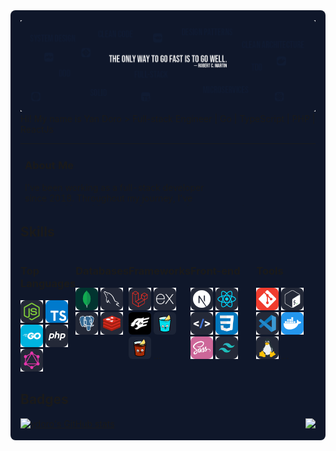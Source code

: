 
<svg fill="none" viewBox="0 0 100% 100%" width="100%" height="2000" xmlns="http://www.w3.org/2000/svg">
  <foreignObject width="100%" height="100%">
    <div xmlns="http://www.w3.org/1999/xhtml">
      <style>
        .Container{
          background:#0f172a;
          padding:16px;
          border-radius:8px;
        }
      </style>
      <div class="Container">
        <img src="./images/github-cover.png" width="100%" />
        Hi! My name is Yan Doro
        > Full-stack Engineer | Go | TypeScript | PHP | ReactJs
        <table height="100vh">
          <tr>
            <td width="70%">
              <h3 align="left">About Me</h3>
              <p align="left">
                I've been working as a full-stack developer since 2018. Throughout my journey, I've worked with a wide
                range of programming languages, from Rust to Clipper, as well as more common ones like Python, Ruby,
                Elixir, and Java. The only constants in my career have been Node.js and React, but I see languages and
                frameworks as just tools to solve problems.
              </p>
              <br>
              <div style="display: flex;  justify-content: space-between;">
                <div style="display: flex; align-items:center; width:30%;">
                  <img src="./icons/dev_logo.svg" width="32" height="32" />
                  &nbsp;
                  Developer Since 2018
                </div>
                <div style="display: flex; align-items:center; width:30%;">
                  <img src="./icons/graduated.svg" width="32" height="32" />
                  &nbsp;
                  Project Management Postgraduated
                </div>
                <div style="display: flex; align-items:center; width:30%;">
                  <img src="./icons/location.svg" width="32" height="32" />
                  &nbsp;
                  Rio de Janeiro, Brasil
                </div>
              </div>
            </td>
            <td>
              <h3 align="right">Socials & Contact</h3>
              <p align="right">
                <a href="https://www.github.com/ydoro" target="_blank" rel="noreferrer">
                  <img src="./icons/Github-Dark.svg" width="32" height="32" />
                </a>
                <a href="https://www.linkedin.com/in/ydoro/" target="_blank" rel="noreferrer">
                  <img src="./icons/LinkedIn.svg" width="32" height="32" />
                </a>
                <a href="mailto:yan_mvd@hotmail.com" target="_blank" rel="noreferrer">
                  <img src="./icons/Gmail-Dark.svg" width="32" height="32" alt="email" />
                </a>
              </p>
              <h3 align="right">Support Me</h3>
              <a href="https://www.buymeacoffee.com/ydoro"><img
                  src="https://cdn.buymeacoffee.com/buttons/v2/default-yellow.png" width="150" align="right" /></a>
            </td>
          </tr>
        </table>
        <h2>Skills</h2>
        <div style="display:flex; justify-content:space-between;width:100%;">
          <div>
            <h3>Top Languages</h3>
            <a href="https://nodejs.org/en/" target="_blank" rel="noreferrer"><img src="./icons/NodeJS-Dark.svg"
                width="36" height="36" alt="NodeJS" /></a>
            <a href="https://www.typescriptlang.org/" target="_blank" rel="noreferrer"><img src="./icons/TypeScript.svg"
                width="36" height="36" alt="TypeScript" /></a>
            <a href="https://go.dev/doc/" target="_blank" rel="noreferrer"><img src="./icons/GoLang.svg" width="36"
                height="36" alt="Go" /></a>
            <a href="https://www.php.net/" target="_blank" rel="noreferrer"><img src="./icons/PHP-Dark.svg" width="36"
                height="36" alt="PHP" /></a>
            <a href="https://graphql.org/" target="_blank" rel="noreferrer"><img src="./icons/GraphQL-Dark.svg"
                width="36" height="36" alt="GraphQL" /></a>
          </div>
          <div>
            <h3>Databases</h3>
            <a href="https://www.mongodb.com/" target="_blank" rel="noreferrer"><img src="./icons/MongoDB.svg"
                width="36" height="36" alt="MongoDB" /></a>
            <a href="https://www.mysql.com/" target="_blank" rel="noreferrer"><img src="./icons/MySQL-Dark.svg"
                width="36" height="36" alt="MySQL" /></a>
            <a href="https://www.postgresql.org/" target="_blank" rel="noreferrer"><img
                src="./icons/PostgreSQL-Dark.svg" width="36" height="36" alt="PostgreSQL" /></a>
            <a href="https://redis.io/" target="_blank" rel="noreferrer"><img src="./icons/Redis-Dark.svg" width="36"
                height="36" alt="Redis" /></a>
          </div>
          <div>
            <h3>Frameworks</h3>
            <a href="https://laravel.com/" target="_blank" rel="noreferrer"><img src="./icons/Laravel-Dark.svg"
                width="36" height="36" alt="Laravel" /></a>
            <a href="https://expressjs.com/" target="_blank" rel="noreferrer"><img src="./icons/ExpressJS-Dark.svg"
                width="36" height="36" alt="Express" /></a>
            <a href="https://fastify.dev/" target="_blank" rel="noreferrer"><img src="./icons/fastify.png" width="36"
                height="36" alt="Fastify" style="border-radius:6px;" /></a>
            <a href="https://github.com/gin-gonic/gin/" target="_blank" rel="noreferrer"><img
                src="./icons/gin-gonic.png" width="36" height="36" style="border-radius:6px;" alt="GinGonic" /></a>
            <a href="https://github.com/urfave/negroni" target="_blank" rel="noreferrer"><img
                src="./icons/negroni-fake-logo.png" width="36" height="36" style="border-radius:6px;"
                alt="Negroni" /></a>
            ...
          </div>
          <div>
            <h3>Front-end</h3>
            <a href="https://nextjs.org/" target="_blank" rel="noreferrer"><img src="./icons/NextJS-Dark.svg" width="36"
                height="36" alt="NextJs" /></a>
            <a href="https://reactjs.org/" target="_blank" rel="noreferrer"><img src="./icons/React-Dark.svg" width="36"
                height="36" alt="React" /></a>
            <a href="https://www.w3schools.com/html/" target="_blank" rel="noreferrer"><img src="./icons/Htmx-Dark.svg"
                width="36" height="36" alt="HTML" /></a>
            <a href="https://www.w3schools.com/css/" target="_blank" rel="noreferrer"><img src="./icons/CSS.svg"
                width="36" height="36" alt="CSS" /></a>
            <a href="https://sass-lang.com/" target="_blank" rel="noreferrer"><img src="./icons/Sass.svg" width="36"
                height="36" alt="Sass" /></a>
            <a href="https://tailwindcss.com/" target="_blank" rel="noreferrer"><img src="./icons/TailwindCSS-Dark.svg"
                width="36" height="36" alt="Tailwind" /></a>
          </div>
          <div>
            <h3>Tools</h3>
            <a href="https://git-scm.com/" target="_blank" rel="noreferrer"><img src="./icons/Git.svg" width="36"
                height="36" alt="Git" /></a>
            <a href="https://www.gnu.org/software/bash/" target="_blank" rel="noreferrer"><img
                src="./icons/Bash-Dark.svg" width="36" height="36" alt="GNU Bash" /></a>
            <a href="https://code.visualstudio.com/" target="_blank" rel="noreferrer"><img src="./icons/VSCode-Dark.svg"
                width="36" height="36" alt="VS Code" /></a>
            <a href="https://www.docker.com/" target="_blank" rel="noreferrer"><img src="./icons/Docker.svg" width="36"
                height="36" alt="Docker" /></a>
            <a href="https://www.linux.org" target="_blank" rel="noreferrer"><img src="./icons/Linux-Dark.svg"
                width="36" height="36" alt="Linux" /></a>
            ...
          </div>
        </div>
        <h2>Badges</h2>
        <div style="display:flex; justify-content: space-between; width: 100%;">
          <a href="http://www.github.com/ydoro">
            <img
              src="https://github-readme-stats.vercel.app/api?username=ydoro&show_icons=true&hide=stars,issues,&count_private=true&title_color=3382ed&text_color=ffffff&icon_color=a855f7&bg_color=0f172a&hide_border=true&show_icons=true"
              alt="ydoro's GitHub stats" width="100%" />
          </a>
          <a href="http://www.github.com/ydoro">
            <img
              src="https://github-readme-streak-stats.herokuapp.com/?user=ydoro&stroke=ffffff&background=0f172a&ring=3382ed&fire=3382ed&currStreakNum=ffffff&currStreakLabel=3382ed&sideNums=ffffff&sideLabels=ffffff&dates=ffffff&hide_border=true"
              height="78%" />
          </a>
        </div>
      </div>
    </div>
  </foreignObject>
</svg>
